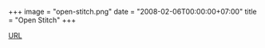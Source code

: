 +++
image = "open-stitch.png"
date = "2008-02-06T00:00:00+07:00"
title = "Open Stitch"
+++

[URL](https://www.location1.org/open-stitch/)